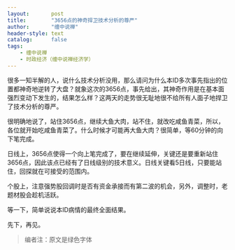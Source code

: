 ```yaml
---
layout:       post
title:        "3656点的神奇捍卫技术分析的尊严"
author:       "缠中说禅"
header-style: text
catalog:      false
tags:
    - 缠中说禅
    - 时政经济（缠中说禅经济学）
---
```


很多一知半解的人，说什么技术分析没用，那么请问为什么本ID多次事先指出的位置都神奇地逆转了大盘？就象这次的3656点，事先给出，其神奇作用是在基本面强烈变动下发生的，结果怎么样？这两天的走势很无耻地很不给所有人面子地捍卫了技术分析的尊严。



很明确地说了，站住3656点，继续大鱼大肉，站不住，就改吃咸鱼青菜，所以，各位就开始吃咸鱼青菜了。什么时候才可能再大鱼大肉？很简单，等60分钟的向下笔完成。



日线上，3656点使得一个向上笔完成了，要在继续延伸，关键还是要重新站住3656点，因此该点已经有了日线级别的技术意义。日线关键看5日线，只要能站住，回探就在可接受的范围内。



个股上，注意强势股回调时是否有资金承接而有第二波的机会，另外，调整时，老题材股会趁机活跃。



等一下，简单说说本ID病情的最终全面结果。



先下，再见。



> 编者注：原文是绿色字体
